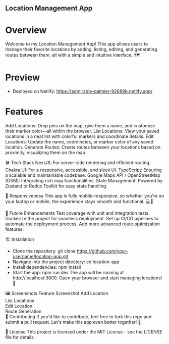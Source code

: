 ## Location Management App
# Overview
Welcome to my Location Management App! This app allows users to manage their favorite locations by adding, listing, editing, and generating routes between them, all with a simple and intuitive interface. 🗺️
# Preview
- Deployed on Netlify: https://admirable-palmier-92689b.netlify.app/

# Features
Add Locations: Drop pins on the map, give them a name, and customize their marker color—all within the browser.
List Locations: View your saved locations in a neat list with colorful markers and coordinate details.
Edit Locations: Update the name, coordinates, or marker color of any saved location.
Generate Routes: Create routes between your locations based on proximity, visualizing them on the map.

🛠️ Tech Stack
NextJS: For server-side rendering and efficient routing.
Chakra UI: For a responsive, accessible, and sleek UI.
TypeScript: Ensuring a scalable and maintainable codebase.
Google Maps API / OpenStreetMap (OSM): Integrating rich map functionalities.
State Management: Powered by Zustand or Redux Toolkit for easy state handling.

📱 Responsiveness
This app is fully mobile-responsive, so whether you're on your laptop or mobile, the experience stays smooth and functional. 💻📱

🚧 Future Enhancements
Test coverage with unit and integration tests.
Dockerize the project for seamless deployment.
Set up CI/CD pipelines to automate the deployment process.
Add more advanced route optimization features.

🏗️ Installation
- Clone the repository:
     git clone https://github.com/your-username/location-app.git
- Navigate into the project directory:
      cd location-app
- Install dependencies:
      npm install
- Start the app:
    npm run dev
The app will be running at http://localhost:3000. Open your browser and start managing locations! 🚀

🖼️ Screenshots
Feature	Screenshot
Add Location	
List Locations	
Edit Location	
Route Generation	
🤝 Contributing
If you'd like to contribute, feel free to fork this repo and submit a pull request. Let's make this app even better together! 💪

📄 License
This project is licensed under the MIT License - see the LICENSE file for details.

